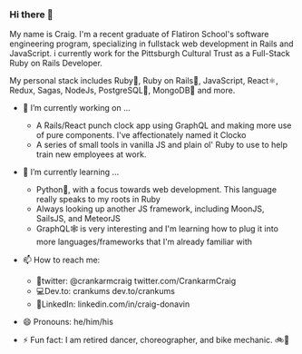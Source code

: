 ### Hi there 👋

My name is Craig. I'm a recent graduate of Flatiron School's software engineering program, specializing in fullstack web development in Rails and JavaScript. i currently work for the Pittsburgh Cultural Trust as a Full-Stack Ruby on Rails Developer.

My personal stack includes Ruby💎, Ruby on Rails🚆, JavaScript, React⚛, Redux, Sagas, NodeJs, PostgreSQL🐘, MongoDB🍃 and more.

- 🔭 I’m currently working on ...
  - A Rails/React punch clock app using GraphQL and making more use of pure components. I've affectionately named it Clocko
  - A series of small tools in vanilla JS and plain ol' Ruby to use to help train new employees at work.

- 🌱 I’m currently learning ...
  - Python🐍, with a focus towards web development. This language really speaks to my roots in Ruby
  - Always looking up another JS framework, including MoonJS, SailsJS, and MeteorJS
  - GraphQL🕸 is very interesting and I'm learning how to plug it into more languages/frameworks that I'm already familiar with
  
  
- 📫 How to reach me:
  - 🐤twitter: @crankarmcraig twitter.com/CrankarmCraig
  - 💻Dev.to: crankums dev.to/crankums
  - 💼LinkedIn: linkedin.com/in/craig-donavin
  
- 😄 Pronouns: he/him/his

- ⚡ Fun fact: I am retired dancer, choreographer, and bike mechanic. 🚲🕺
